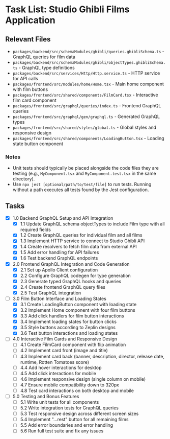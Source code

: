 # Task List: Studio Ghibli Films Application

## Relevant Files

- `packages/backend/src/schemaModules/ghibli/queries.ghibliSchema.ts` - GraphQL queries for film data
- `packages/backend/src/schemaModules/ghibli/objectTypes.ghibliSchema.ts` - GraphQL type definitions
- `packages/backend/src/services/Http/Http.service.ts` - HTTP service for API calls
- `packages/frontend/src/modules/home/Home.tsx` - Main home component with film buttons
- `packages/frontend/src/shared/components/FilmCard.tsx` - Interactive film card component
- `packages/frontend/src/graphql/queries/index.ts` - Frontend GraphQL queries
- `packages/frontend/src/graphql/gen/graphql.ts` - Generated GraphQL types
- `packages/frontend/src/shared/styles/global.ts` - Global styles and responsive design
- `packages/frontend/src/shared/components/LoadingButton.tsx` - Loading state button component

### Notes

- Unit tests should typically be placed alongside the code files they are testing (e.g., `MyComponent.tsx` and `MyComponent.test.tsx` in the same directory).
- Use `npx jest [optional/path/to/test/file]` to run tests. Running without a path executes all tests found by the Jest configuration.

## Tasks

- [x] 1.0 Backend GraphQL Setup and API Integration
  - [x] 1.1 Update GraphQL schema objectTypes to include Film type with all required fields
  - [x] 1.2 Create GraphQL queries for individual film and all films
  - [x] 1.3 Implement HTTP service to connect to Studio Ghibli API
  - [x] 1.4 Create resolvers to fetch film data from external API
  - [x] 1.5 Add error handling for API failures
  - [x] 1.6 Test backend GraphQL endpoints

- [x] 2.0 Frontend GraphQL Integration and Code Generation
  - [x] 2.1 Set up Apollo Client configuration
  - [x] 2.2 Configure GraphQL codegen for type generation
  - [x] 2.3 Generate typed GraphQL hooks and queries
  - [x] 2.4 Create frontend GraphQL query files
  - [x] 2.5 Test GraphQL integration

- [ ] 3.0 Film Button Interface and Loading States
  - [x] 3.1 Create LoadingButton component with loading state
  - [x] 3.2 Implement Home component with four film buttons
  - [x] 3.3 Add click handlers for film button interactions
  - [x] 3.4 Implement loading states for button clicks
  - [x] 3.5 Style buttons according to Zeplin designs
  - [x] 3.6 Test button interactions and loading states

- [ ] 4.0 Interactive Film Cards and Responsive Design
  - [ ] 4.1 Create FilmCard component with flip animation
  - [ ] 4.2 Implement card front (image and title)
  - [ ] 4.3 Implement card back (banner, description, director, release date, runtime, Rotten Tomatoes score)
  - [ ] 4.4 Add hover interactions for desktop
  - [ ] 4.5 Add click interactions for mobile
  - [ ] 4.6 Implement responsive design (single column on mobile)
  - [ ] 4.7 Ensure mobile compatibility down to 320px
  - [ ] 4.8 Test card interactions on both desktop and mobile

- [ ] 5.0 Testing and Bonus Features
  - [ ] 5.1 Write unit tests for all components
  - [ ] 5.2 Write integration tests for GraphQL queries
  - [ ] 5.3 Test responsive design across different screen sizes
  - [ ] 5.4 Implement "...rest" button for all remaining films
  - [ ] 5.5 Add error boundaries and error handling
  - [ ] 5.6 Run full test suite and fix any issues

